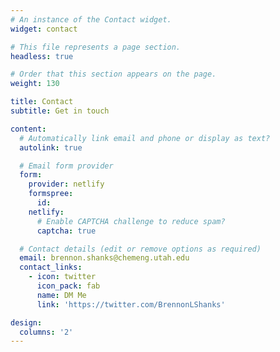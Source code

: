 ```yaml
---
# An instance of the Contact widget.
widget: contact

# This file represents a page section.
headless: true

# Order that this section appears on the page.
weight: 130

title: Contact
subtitle: Get in touch

content:
  # Automatically link email and phone or display as text?
  autolink: true

  # Email form provider
  form:
    provider: netlify
    formspree:
      id:
    netlify:
      # Enable CAPTCHA challenge to reduce spam?
      captcha: true

  # Contact details (edit or remove options as required)
  email: brennon.shanks@chemeng.utah.edu
  contact_links:
    - icon: twitter
      icon_pack: fab
      name: DM Me
      link: 'https://twitter.com/BrennonLShanks'

design:
  columns: '2'
---
```

